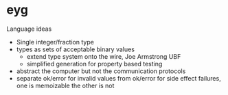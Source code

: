 # eyg
Language ideas

- Single integer/fraction type
- types as sets of acceptable binary values
  - extend type system onto the wire, Joe Armstrong UBF
  - simplified generation for property based testing
- abstract the computer but not the communication protocols
- separate ok/error for invalid values from ok/error for side effect failures, one is memoizable the other is not
